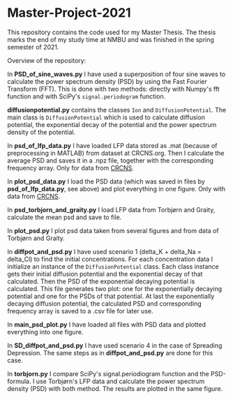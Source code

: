 # Master-Project-2021

This repository contains the code used for my Master Thesis.
The thesis marks the end of my study time at NMBU and was finished in the 
spring semester of 2021. 

Overview of the repository:

In **PSD_of_sine_waves.py** I have used a superposition of four sine waves to 
calculate the power spectrum density (PSD) by using the Fast Fourier Transform
(FFT). This is done with two methods: directly with Numpy's fft function and 
with SciPy's ``signal.periodogram`` function. 

**diffusionpotential.py** contains the classes ``Ion`` and 
``DiffusionPotential``. The main class is ``DiffusionPotential`` which is used 
to calculate diffusion potential, the exponential decay of the potential and
the power spectrum density of the potential. 

In **psd_of_lfp_data.py** I have loaded LFP data stored as .mat (because of 
preprocessing in MATLAB) from dataset at CRCNS.org. Then I calculate the 
average PSD and saves it in a .npz file, together with the corresponding
frequency array. Only for data from [CRCNS](https://crcns.org/).

In **plot_psd_data.py** I load the PSD data (which was saved in files by
**psd_of_lfp_data.py**, see above) and plot everything in one figure. 
Only with data from [CRCNS](https://crcns.org/).

In **psd_torbjorn_and_graity.py** I load LFP data from Torbjørn and Graity, 
calculate the mean psd and save to file.

In **plot_psd.py** I plot psd data taken from several figures and from data
of Torbjørn and Graity.

In **diffpot_and_psd.py** I have used scenario 1 (delta_K + delta_Na = 
delta_Cl) to find the initial concentrations. For each concentration data I 
initialize an instance of the ``DiffusionPotential`` class. Each class instance
gets their initial diffusion potential and the exponential decay of that
calculated. Then the PSD of the exponential decaying potential is calculated. 
This file generates two plot: one for the exponentially decaying potential
and one for the PSDs of that potential. At last the exponentially decaying 
diffusion potential, the calculated PSD and corresponding frequency array is 
saved to a .csv file for later use.

In **main_psd_plot.py** I have loaded all files with PSD data and plotted 
everything into one figure.

In **SD_diffpot_and_psd.py** I have used scenario 4 in the case of 
Spreading Depression. The same steps as in **diffpot_and_psd.py** are done 
for this case. 


In **torbjorn.py** I compare SciPy's signal.periodiogram function and the 
PSD-formula. I use Torbjørn's LFP data and calculate the power spectrum 
density (PSD) with both method. The results are plotted in the same figure.
